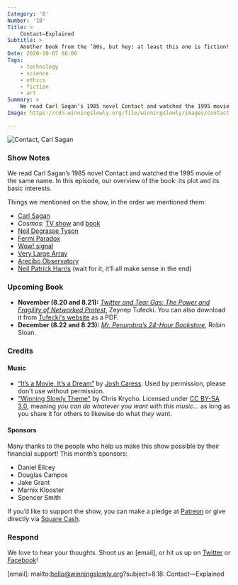 ```yaml
---
Category: '8'
Number: '18'
Title: >
    Contact—Explained
Subtitle: >
    Another book from the ’80s, but hey: at least this one is fiction!
Date: 2020-10-07 08:00
Tags:
    - technology
    - science
    - ethics
    - fiction
    - art
Summary: >
    We read Carl Sagan’s 1985 novel Contact and watched the 1995 movie of the same name. In this episode, our overview of the book: its plot and its basic interests.
Image: https://cdn.winningslowly.org/file/winningslowly/images/contact.jpg

---
```


![[<cite>Contact</cite>](https://www.alibris.com/Contact-Carl-Sagan/book/1307274), Carl Sagan](https://cdn.winningslowly.org/file/winningslowly/images/contact.jpg)

### Show Notes

We read Carl Sagan’s 1985 novel Contact and watched the 1995 movie of the same name. In this episode, our overview of the book: its plot and its basic interests.

Things we mentioned on the show, in the order we mentioned them:

- [Carl Sagan](https://en.wikipedia.org/wiki/Carl_Sagan)
- <cite>Cosmos</cite>: [TV show](https://www.imdb.com/title/tt0081846/) and [book](https://www.alibris.com/Cosmos-Carl-Sagan/book/1355371)
- [Neil Degrasse Tyson](https://en.wikipedia.org/wiki/Neil_deGrasse_Tyson)
- [Fermi Paradox](https://en.wikipedia.org/wiki/Fermi_paradox)
- [Wow! signal](https://en.wikipedia.org/wiki/Wow!_signal)
- [Very Large Array](https://en.wikipedia.org/wiki/Very_Large_Array)
- [Arecibo Observatory](https://en.wikipedia.org/wiki/Arecibo_Observatory)
- [Neil Patrick Harris](https://en.wikipedia.org/wiki/Neil_Patrick_Harris) (wait for it, it’ll all make sense in the end)

### Upcoming Book

- <b>November (8.20 and 8.21):</b> [<cite>Twitter and Tear Gas: The Power and Fragility of Networked Protest</cite>](https://www.alibris.com/booksearch?keyword=twitter+and+tear+gas&mtype=B&hs.x=0&hs.y=0), Zeynep Tufecki. You can also download it from [Tufecki's website](https://www.twitterandteargas.org/downloads/twitter-and-tear-gas-by-zeynep-tufekci.pdf) as a PDF.
- <b>December (8.22 and 8.23):</b> [<cite>Mr. Penumbra’s 24-Hour Bookstore</cite>](), Robin Sloan.

### Credits

#### Music

- [“It’s a Movie, It’s a Dream”](https://joshcaress.bandcamp.com/track/its-a-movie-its-a-dream) by [Josh Caress](https://joshcaress.com). Used by permission, please don't use without permission.
- ["Winning Slowly Theme"](https://soundcloud.com/chriskrycho/winning-slowly) by Chris Krycho. Licensed under [CC BY-SA 3.0](https://creativecommons.org/licenses/by-sa/3.0/), meaning *you can do whatever you want with this music*… as long as you share it for others to likewise do what *they* want.

#### Sponsors

Many thanks to the people who help us make this show possible by their financial support! This month’s sponsors:

- Daniel Ellcey
- Douglas Campos
- Jake Grant
- Marnix Klooster
- Spencer Smith

If you’d like to support the show, you can make a pledge at <a href='https://www.patreon.com/winningslowly' rel='payment'>Patreon</a> or give directly via [Square Cash](https://cash.me/$winningslowly).

### Respond

We love to hear your thoughts. Shoot us an [email], or hit us up on [Twitter](https://www.twitter.com/winningslowly) or [Facebook](https://www.facebook.com/winningslowlypodcast)!

[email]: mailto:hello@winningslowly.org?subject=8.18: Contact—Explained
